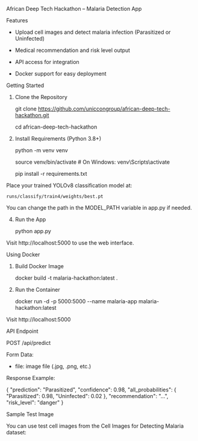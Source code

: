 
African Deep Tech Hackathon – Malaria Detection App

Features

- Upload cell images and detect malaria infection (Parasitized or Uninfected)

- Medical recommendation and risk level output
- API access for integration
- Docker support for easy deployment

Getting Started

1. Clone the Repository

    git clone https://github.com/uniccongroup/african-deep-tech-hackathon.git
   
   
    cd african-deep-tech-hackathon

3. Install Requirements (Python 3.8+)


    python -m venv venv
   
    source venv/bin/activate  # On Windows: venv\Scripts\activate
   
    pip install -r requirements.txt




Place your trained YOLOv8 classification model at:

    runs/classify/train4/weights/best.pt

You can change the path in the MODEL_PATH variable in app.py if needed.

4. Run the App

    python app.py

Visit http://localhost:5000 to use the web interface.

Using Docker

1. Build Docker Image

    docker build -t malaria-hackathon:latest .

2. Run the Container

    docker run -d -p 5000:5000 --name malaria-app malaria-hackathon:latest

Visit http://localhost:5000

API Endpoint

POST /api/predict

Form Data:
- file: image file (.jpg, .png, etc.)

Response Example:

{
  "prediction": "Parasitized",
  "confidence": 0.98,
  "all_probabilities": {
    "Parasitized": 0.98,
    "Uninfected": 0.02
  },
  "recommendation": "...",
  "risk_level": "danger"
}


Sample Test Image

You can use test cell images from the Cell Images for Detecting Malaria dataset:

